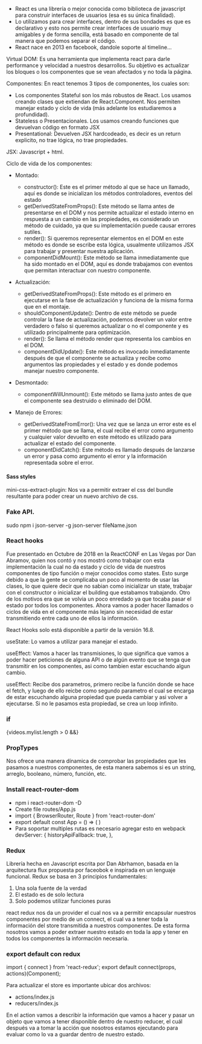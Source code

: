 - React es una librería o mejor conocida como biblioteca de javascript para construir interfaces de usuarios (esa es su única finalidad).
- Lo utilizamos para crear interfaces, dentro de sus bondades es que es declarativo y esto nos permite crear interfaces de usuario muy amigables y de forma sencilla, está basado en componente de tal manera que podemos separar el código.
- React nace en 2013 en facebook, dandole soporte al timeline...

Virtual DOM: Es una herramienta que implementa react para darle performance y velocidad a nuestros desarrollos. Su objetivo es actualizar los bloques o los componentes que se vean afectados y no toda la página.


Componentes: En react tenemos 3 tipos de componentes, los cuales son:
  - Los componentes Stateful son los más robustos de React. Los usamos creando clases que extiendan de React.Component. Nos permiten manejar estado y ciclo de vida (más adelante los estudiaremos a profundidad).
  - Stateless o Presentacionales. Los usamos creando funciones que devuelvan código en formato JSX
  - Presentational: Devuelven JSX hardcodeado, es decir es un return explicito, no trae lógica, no trae propiedades.



JSX: Javascript + html.

Ciclo de vida de los componentes:

  - Montado:
    - constructor(): Este es el primer método al que se hace un llamado, aquí es donde se inicializan los métodos controladores, eventos del estado
    - getDerivedStateFromProps(): Este método se llama antes de presentarse en el DOM y nos permite actualizar el estado interno en respuesta a un cambio en las propiedades, es considerado un método de cuidado, ya que su implementación puede causar errores sutiles.
    - render(): Si queremos representar elementos en el DOM en este método es donde se escribe esta lógica, usualmente utilizamos JSX para trabajar y presentar nuestra aplicación.
    - componentDidMount(): Este método se llama inmediatamente que ha sido montado en el DOM, aquí es donde trabajamos con eventos que permitan interactuar con nuestro componente.


  - Actualización:
    - getDerivedStateFromProps(): Este método es el primero en ejecutarse en la fase de actualización y funciona de la misma forma que en el montaje.
    - shouldComponentUpdate(): Dentro de este método se puede controlar la fase de actualización, podemos devolver un valor entre verdadero o falso si queremos actualizar o no el componente y es utilizado principalmente para optimización.
    - render(): Se llama el método render que representa los cambios en el DOM.
    - componentDidUpdate(): Este método es invocado inmediatamente después de que el componente se actualiza y recibe como argumentos las propiedades y el estado y es donde podemos manejar nuestro componente.


  - Desmontado:
    - componentWillUnmount(): Este método se llama justo antes de que el componente sea destruido o eliminado del DOM.


  - Manejo de Errores:
    - getDerivedStateFromError(): Una vez que se lanza un error este es el primer método que se llama, el cual recibe el error como argumento y cualquier valor devuelto en este método es utilizado para actualizar el estado del componente.
    - componentDidCatch(): Este método es llamado después de lanzarse un error y pasa como argumento el error y la información representada sobre el error.

#### Sass styles
mini-css-extract-plugin: Nos va a permitir extraer el css del bundle resultante para poder crear un nuevo archivo de css.


### Fake API.
sudo npm i json-server -g
 json-server fileName.json

### React hooks
Fue presentado en Octubre de 2018 en la ReactCONF en Las Vegas por Dan Abramov, quien nos contó y nos mostró como trabajar con esta implementación la cual no da estado y ciclo de vida de nuestros componentes de tipo función o mejor conocidos como states.
Esto surge debido a que la gente se complicaba un poco al momento de usar las clases, lo que quiere decir que no sabian como inicializar un state, trabajar con el constructor o inicializar el building que estabamos trabajando.
Otro de los motivos era que se volvia un poco enredado ya que tocaba pasar el estado por todos los componentes. Ahora vamos a poder hacer llamados o ciclos de vida en el componente más lejano sin necesidad de estar transmitiendo entre cada uno de ellos la información.

React Hooks solo está disponible a partir de la versión 16.8.

useState: Lo vamos a utilizar para manejar el estado.

useEffect: Vamos a hacer las transmisiones, lo que significa que vamos a poder hacer peticiones de alguna API o de algún evento que se tenga que transmitir en los componentes, asi como tambien estar escuchando algun cambio.

useEffect: Recibe dos parametros, primero recibe la función donde se hace el fetch, y luego de ello reicbe como segundo parametro el cual se encarga de estar escuchando alguna propiedad que pueda cambiar y asi volver a ejecutarse.
Si no le pasamos esta propiedad, se crea un loop infinito.


### if 
{videos.mylist.length > 0 &&}

### PropTypes
Nos ofrece una manera dínamica de comprobar las propiedades que les pasamos a nuestros componentes, de esta manera sabemos si es un string, arreglo, booleano, número, función, etc.


### Install react-router-dom
- npm i react-router-dom -D
- Create file routes/App.js
- import { BrowserRouter, Route } from 'react-router-dom'
- export default const App = () => (
  <BrowserRouter>
    <Route exact path="/" component={Home}/>
  </BrowserRouter>
)
- Para soportar multiples rutas es necesario agregar esto en webpack
devServer: {
  historyApiFallback: true,
},


### Redux
  Librería hecha en Javascript escrita por Dan Abrhamon, basada en la arquitectura flux propuesta por faceobok e inspirada en un lenguaje funcional. Redux se basa en 3 principios fundamentales:
  1. Una sola fuente de la verdad
  2. El estado es de solo lectura
  3. Solo podemos utilizar funciones puras


react redux nos da un provider el cual nos va a permitir encapsular nuestros componentes por medio de un connect, el cual va a tener toda la información del store transmitida a nuestros componentes. De esta forma nosotros vamos a poder extraer nuestro estado en toda la app y tener en todos los componentes la información necesaria.

### export default con redux
import { connect } from 'react-redux';
export default connect(props, actions)(Component);

Para actualizar el store es importante ubicar dos archivos:
- actions/index.js
- reducers/index.js

En el action vamos a describir la información que vamos a hacer y pasar un objeto que vamos a tener disponible dentro de nuestro reducer, el cuál después va a tomar la acción que nosotros estamos ejecutando para evaluar como lo va a guardar dentro de nuestro estado.